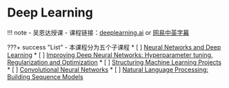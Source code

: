 # Deep Learning

!!! note
    - 吴恩达授课
    - 课程链接：[deeplearning.ai](https://www.deeplearning.ai/) or [网易中英字幕](https://mooc.study.163.com/university/deeplearning_ai#/c)

???+ success "List"
    - 本课程分为五个子课程
    * [ ] [Neural Networks and Deep Learning](./course1/index.md)
    * [ ] [Improving Deep Neural Networks: Hyperparameter tuning, Regularization and Optimization](./course2/index.md)
    * [ ] [Structuring Machine Learning Projects](./course3/index.md)
    * [ ] [Convolutional Neural Networks](./course4/index.md)
    * [ ] [Natural Language Processing: Building Sequence Models](./course5/index.md)
